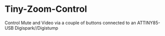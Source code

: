 # Tiny-Zoom-Control
Control Mute and Video via a couple of buttons connected to an ATTINY85-USB Digispark//Digistump
